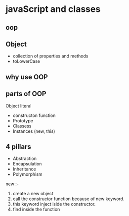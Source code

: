# javaScript and classes

## oop 

##  Object 

- collection of properties and methods
- toLowerCase

##  why use OOP

##  parts of OOP
Object literal

- constructon function
- Prototype
- Classess
- Instances (new, this)

## 4 pillars

- Abstraction
- Encapsulation
- Inheritance
- Polymorphism


new :-
1. create a new object
2. call the constructor function because of new keyword.
3. this keyword inject iside the constructor.
4. find inside the function